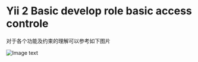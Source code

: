 Yii 2 Basic develop role basic access controle
============================
对于各个功能及约束的理解可以参考如下图片

![Image text](https://github.com/BiggerHeader/rbac/web/img/access_control.jpg)


